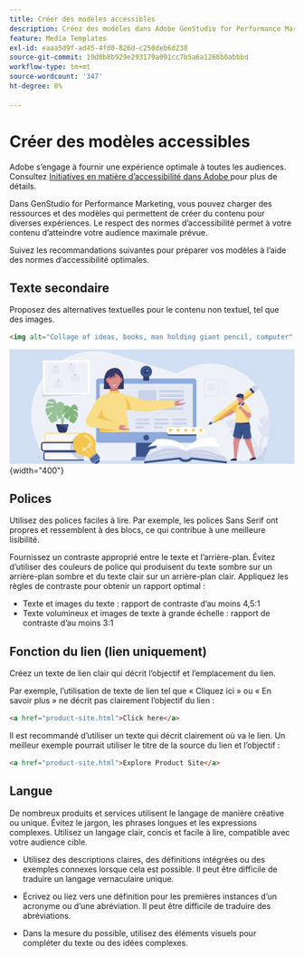 ```yaml
---
title: Créer des modèles accessibles
description: Créez des modèles dans Adobe GenStudio for Performance Marketing capables d’atteindre une plus grande partie de votre audience et de fournir une expérience optimale.
feature: Media Templates
exl-id: eaaa5d9f-ad45-4fd0-826d-c250deb6d238
source-git-commit: 19d0b8b929e293179a091cc7b5a6a1268b0abbbd
workflow-type: tm+mt
source-wordcount: '347'
ht-degree: 0%

---
```


# Créer des modèles accessibles

Adobe s’engage à fournir une expérience optimale à toutes les audiences. Consultez [ Initiatives en matière d’accessibilité dans Adobe ](https://www.adobe.com/trust/accessibility/initiatives.html) pour plus de détails.

Dans GenStudio for Performance Marketing, vous pouvez charger des ressources et des modèles qui permettent de créer du contenu pour diverses expériences. Le respect des normes d’accessibilité permet à votre contenu d’atteindre votre audience maximale prévue.

Suivez les recommandations suivantes pour préparer vos modèles à l’aide des normes d’accessibilité optimales.

## Texte secondaire

Proposez des alternatives textuelles pour le contenu non textuel, tel que des images.

```html
<img alt="Collage of ideas, books, man holding giant pencil, computer" src="card-create-assets.png">
```

![Collage d&#39;idées, livres, homme tenant crayon géant, ordinateur](/help/assets/card-create-assets.png){width="400"}

## Polices

Utilisez des polices faciles à lire. Par exemple, les polices Sans Serif ont propres et ressemblent à des blocs, ce qui contribue à une meilleure lisibilité.

Fournissez un contraste approprié entre le texte et l’arrière-plan. Évitez d’utiliser des couleurs de police qui produisent du texte sombre sur un arrière-plan sombre et du texte clair sur un arrière-plan clair. Appliquez les règles de contraste pour obtenir un rapport optimal :

- Texte et images du texte : rapport de contraste d’au moins 4,5:1
- Texte volumineux et images de texte à grande échelle : rapport de contraste d’au moins 3:1

## Fonction du lien (lien uniquement)

Créez un texte de lien clair qui décrit l’objectif et l’emplacement du lien.

Par exemple, l’utilisation de texte de lien tel que « Cliquez ici » ou « En savoir plus » ne décrit pas clairement l’objectif du lien :

```html
<a href="product-site.html">Click here</a>
```

Il est recommandé d’utiliser un texte qui décrit clairement où va le lien. Un meilleur exemple pourrait utiliser le titre de la source du lien et l’objectif :

```html
<a href="product-site.html">Explore Product Site</a>
```

## Langue

De nombreux produits et services utilisent le langage de manière créative ou unique. Évitez le jargon, les phrases longues et les expressions complexes. Utilisez un langage clair, concis et facile à lire, compatible avec votre audience cible.

- Utilisez des descriptions claires, des définitions intégrées ou des exemples connexes lorsque cela est possible. Il peut être difficile de traduire un langage vernaculaire unique.

- Écrivez ou liez vers une définition pour les premières instances d’un acronyme ou d’une abréviation. Il peut être difficile de traduire des abréviations.

- Dans la mesure du possible, utilisez des éléments visuels pour compléter du texte ou des idées complexes.
